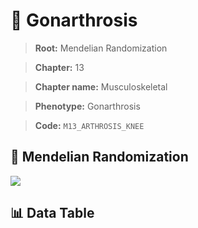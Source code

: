 # 🧪 Gonarthrosis

> **Root:** Mendelian Randomization

> **Chapter:** 13  

> **Chapter name:** Musculoskeletal

> **Phenotype:** Gonarthrosis  

> **Code:** `M13_ARTHROSIS_KNEE`

## 🧬 Mendelian Randomization  

<img src="/MR/Figures/Forward/M13_ARTHROSIS_KNEE.png"/>

## 📊 Data Table

<CsvTableMRF src="/public/MR/Data/Forward/M13_ARTHROSIS_KNEE.csv"/>
